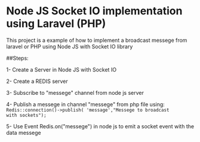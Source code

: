 # Node JS Socket IO implementation using Laravel (PHP)


This project is a example of how to implement a broadcast messege from laravel or PHP using Node JS with Socket IO library


##Steps:

1- Create a Server in Node JS with Socket IO 

2- Create a REDIS server

3- Subscribe to "messege" channel from node js server

4- Publish a messege in channel "messege" from php file using:<br>
  <code>Redis::connection()->publish( 'message',"Messege to broadcast with sockets");</code>
 
5- Use Event Redis.on("messege") in node js to emit a socket event with the data messege
 
